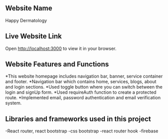 ## Website Name

Happy Dermatology

## Live Website Link
Open [http://localhost:3000](http://localhost:3000) to view it in your browser.

## Website Features and Functions
*This website homepage includes navigation bar, banner, service container and footer.
*Navigation bar which contains home, services, blogs, about and login sections.
*Used toggle button where you can switch between the login and signUp form.
*Used requireAuth function to create a protected route.
*Implemented email, password authentication and email verification system.

## Libraries and frameworks used in this project
-React router, react bootstrap
-css bootstrap
-react router hook
-firebase